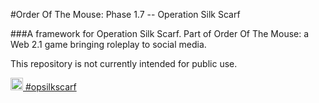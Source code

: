 #Order Of The Mouse: Phase 1.7 -- Operation Silk Scarf

###A framework for Operation Silk Scarf. Part of Order Of The Mouse: a Web 2.1 game bringing roleplay to social media.

This repository is not currently intended for public use.

<a href="https://twitter.com/OpSilkScarf">
  <img src="https://images.duckduckgo.com/iu/?u=https%3A%2F%2Fwww.obgyn.cam.ac.uk%2Ffiles%2F2014%2F10%2Ftwitter-icon-300x300.png&f=1" width="20" height="20" alt="OpSilkScarf Twitter Link" /> #opsilkscarf
</a>

